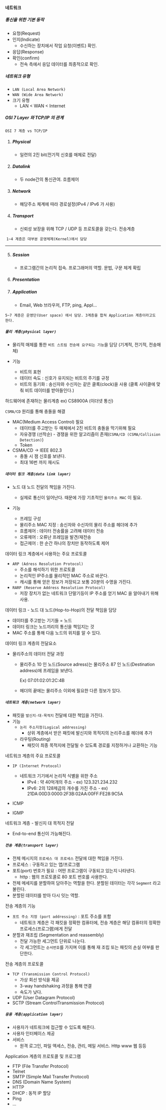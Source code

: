 #### 네트워크



##### 통신을 위한 기본 동작

* 요청(Request)
* 인지(Indicate)
  * 수신하는 장치에서 작업 요청(이벤트) 확인.
* 응답(Response)
* 확인(confirm)
  * 전속 측에서 응답 데이터를 최종적으로 확인.



##### 네트워크 유형

* `LAN (Local Area Network)`
* `WAN (Wide Area Network)`
* 크기 유형
  * LAN < WAN < Internet



##### OSI 7 Layer 와 TCP/IP 의 관계

`OSI 7 계층 vs TCP/IP`

1. ##### Physical

   * 일련의 2진 bit(전기적 신호를 매체로 전달)

2. ##### Datalink

   * 두 node간의 통신관여. 흐름제어

3. ##### Network

   * 해당주소 체계에 따라 경로설정(IPv4 / IPv6 가 사용)

4. ##### Transport

   * 신뢰성 보장을 위해 TCP / UDP 등 프로토콜을 갖는다. 전송계층

​	`1~4 계층은 대부분 운영체제(Kernel)에서 담당`

<hr>

5. ##### Session

   * 프로그램간의 논리적 접속. 프로그래머의 역할. 문법, 구문 체계 확립

6. ##### Presentation

7. ##### Application

   * Email, Web 브라우저, FTP, ping, Appl...

`5~7 계층은 운영단(User space) 에서 담당. 3계층을 합쳐 Application 계층이라고도 한다.`



##### `물리 계층(physical layer)`

* 물리적 매체를 통한 `비트 스트림 전송에 요구되는 기능`을 담당 (기계적, 전기적, 전송매체)

* 기능
  * 비트의 표현
  * 데이터 속도 : 신호가 유지되는 비트의 주기를 규정
  * 비트의 동기화 : 송신자와 수신자는 같은 클록(clock)을 사용 (클록 사이클에 맞춰 비트 데이터를 받아들인다.)

하드웨어에 존재하는 물리계층 ex) CS8900A (이더넷 통신)

`CSMA/CD` 원리를 통해 충돌을 해결

* MAC(Medium Access Control) 필요
  * 데이터를 주고받는 두 매체에서 2진 비트의 충돌을 막기위해 필요
  * 자유경쟁 (선착순) - 경쟁을 위한 알고리즘이 존재(`CSMA/CD (CSMA/Collision Detection)`)
  * Token
* CSMA/CD    ->    IEEE 802.3
  * 충돌 시 잼 신호를 보낸다.
  * 최대 16번 까지 재시도



##### `데이터 링크 계층(data link layer)`

* 노드 대 노드 전달의 책임을 가진다.
  * 실제로 통신이 일어난다. 때문에 가장 기초적인 `물리주소 MAC` 이 필요.

* 기능
  * 프레임 구성
  * 물리주소 MAC 지정 : 송신자와 수신자의 물리 주소를 헤더에 추가
  * 흐름제어 : 데이터 전송률을 고려해 데이터 전송
  * 오류제어 : 오류난 프레임을 발견/재전송
  * 접근제어 : 한 순간 하나의 장치만 동작하도록 제어

데이터 링크 계층에서 사용하는 주요 프로토콜

* `ARP (Adress Resolution Protocol)`
  * 주소를 해석하기 위한 프로토콜
  * 논리적인 IP주소를 물리적인 MAC 주소로 바꾼다.
  * 캐시를 통해 얻은 정보가 저장되고 보통 20분의 수명을 가진다.
* `RARP (Reserve Address Resolution Protocol)`
  * 저장 장치가 없는 네트워크 단말기등이 IP 주소를 얻기 MAC 을 알아내기 위해 사용.

데이터 링크 - 노드 대 노드(Hop-to-Hop)의 전달 책임을 담당

* 데이터를 주고받는 기기들 = 노드
* 데이터 링크는 노드끼리의 통신을 책임지는 것
* MAC 주소를 통해 다음 노드의 위치를 알 수 있다.

데이터 링크 계층의 전달요소

* 물리주소의 데이터 전달 과정

  * 물리주소 10 인 노드(Source adress)는 물리주소 87 인 노드(Destination address)에 프레임을 보낸다.

    Ex) 07:01:02:01:2C:4B

  * 헤더의 끝에는 물리주소 이외에 필요한 다른 정보가 있다. 



##### `네트워크 계층(network layer)`

* 패킷을 `발신지-대-목적지` 전달에 대한 책임을 가진다.
* 기능
  * `논리 주소지정(Logical addressing)`
    * 상위 계층에서 받은 패킷에 발신지와 목적지의 논리주소를 헤더에 추가
  * 라우팅(Routing)
    * 패킷이 최종 목적지에 전달될 수 있도록 경로를 지정하거나 교환하는 기능

네트워크 계층의 주요 프로토콜

* `IP (Internet Protocol)`
  * 네트워크 기기에서 논리적 식별을 위한 주소
    * IPv4 : 약 40억개의 주소 - ex) 123.321.234.232
    * IPv6: 2의 128제곱의 개수를 가진 주소 - ex) 21DA:00D3:0000:2F3B:02AA:00FF:FE28:9C5A

* ICMP
* IGMP

네트워크 계층 - 발신지 대 목적지 전달

* End-to-end 통신이 가능해진다.



##### `전송 계층(transport layer)`

* 전체 메시지의 `프로세스 대 프로세스` 전달에 대한 책임을 가진다.
* 프로세스 : 구동하고 있는 앱/프로그램
* 포트(port) 번호가 필요 : 어떤 프로그램이 구동되고 있는지 나타낸다.
  * http : 웹의 프로토콜로 80 포트 번호를 사용한다.
* 전체 메세지를 분할하여 담아주는 역할을 한다. 분할된 데이터는 각각 `Segment` 라고 불린다.
* 분할된 데이터를 받아 다시 잇는 역할.

전송 계층의 기능

* `포트 주소 지정 (port addressing)` : 포트 주소를 포함
  * 네트워크 계층은 각 패킷을 정확한 컴퓨터에, 전송 계층은 해당 컴퓨터의 정확한 프로세스(프로그램)에게 전달
* 분할과 재조립 (Segmentation and reassembly)
  *  전달 가능한 세그먼트 단위로 나눈다.
  * 각 세그먼트는 `순서번호`를 가지며 이를 통해 재 조립 또는 패킷의 손실 여부를 판단한다.

전송 계층의 프로토콜

* `TCP (Transmission Control Protocol)`
  * 가상 회선 방식을 제공
  * 3-way handshaking 과정을 통해 연결
  * 속도가 낮다.
* UDP (User Datagram Protocol)
* SCTP (Stream ControlTransmission Protocol)



##### `응용 계층(application layer)`

* 사용자가 네트워크에 접근할 수 있도록 해준다.
* 사용자 인터페이스 제공
* 서비스
  * 원격 로그인, 파일 액세스, 전송, 관리, 메일 서비스. Http www 웹 등등

Application 계층의 프로토콜 및 프로그램

* FTP (File Transfer Protocol)
* Telnet
* SMTP (Simple Mail Transfer Protocol)
* DNS (Domain Name System)
* HTTP
* DHCP : 동적 IP 할당
* Ping
* ...



